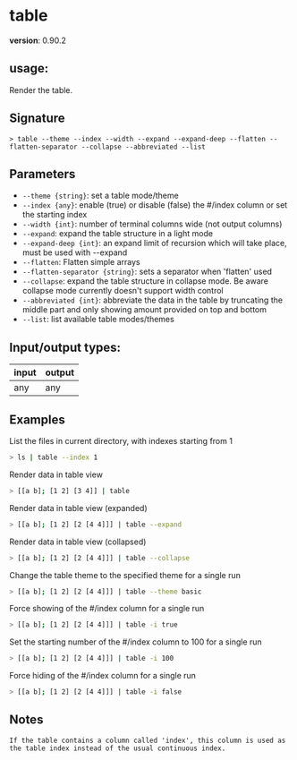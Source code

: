 # table

**version**: 0.90.2

## **usage**:

Render the table.

## Signature

`> table --theme --index --width --expand --expand-deep --flatten --flatten-separator --collapse --abbreviated --list`

## Parameters

- `--theme {string}`: set a table mode/theme
- `--index {any}`: enable (true) or disable (false) the #/index column or set the starting index
- `--width {int}`: number of terminal columns wide (not output columns)
- `--expand`: expand the table structure in a light mode
- `--expand-deep {int}`: an expand limit of recursion which will take place, must be used with --expand
- `--flatten`: Flatten simple arrays
- `--flatten-separator {string}`: sets a separator when 'flatten' used
- `--collapse`: expand the table structure in collapse mode.
  Be aware collapse mode currently doesn't support width control
- `--abbreviated {int}`: abbreviate the data in the table by truncating the middle part and only showing amount provided on top and bottom
- `--list`: list available table modes/themes

## Input/output types:

| input | output |
| ----- | ------ |
| any   | any    |

## Examples

List the files in current directory, with indexes starting from 1

```bash
> ls | table --index 1
```

Render data in table view

```bash
> [[a b]; [1 2] [3 4]] | table
```

Render data in table view (expanded)

```bash
> [[a b]; [1 2] [2 [4 4]]] | table --expand
```

Render data in table view (collapsed)

```bash
> [[a b]; [1 2] [2 [4 4]]] | table --collapse
```

Change the table theme to the specified theme for a single run

```bash
> [[a b]; [1 2] [2 [4 4]]] | table --theme basic
```

Force showing of the #/index column for a single run

```bash
> [[a b]; [1 2] [2 [4 4]]] | table -i true
```

Set the starting number of the #/index column to 100 for a single run

```bash
> [[a b]; [1 2] [2 [4 4]]] | table -i 100
```

Force hiding of the #/index column for a single run

```bash
> [[a b]; [1 2] [2 [4 4]]] | table -i false
```

## Notes

```text
If the table contains a column called 'index', this column is used as the table index instead of the usual continuous index.
```
